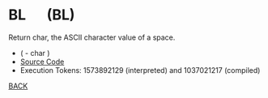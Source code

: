 # BL &emsp; (BL)
Return char, the ASCII character value of a space.
* ( - char )
* [Source Code](../words/core/BL.cs)
* Execution Tokens: 1573892129 (interpreted) and 1037021217 (compiled)


[BACK](builtins.md#BL)
